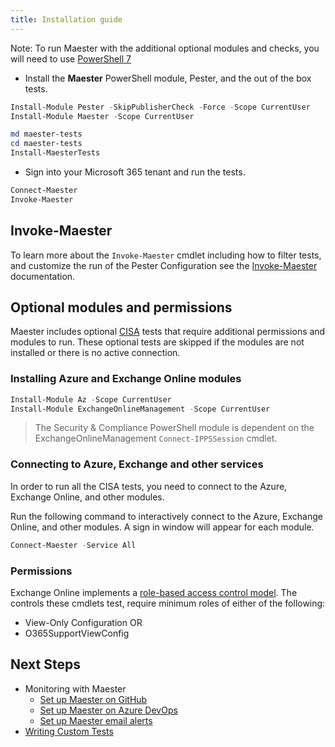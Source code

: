 ```yaml
---
title: Installation guide
---
```


Note: To run Maester with the additional optional modules and checks, you will need to use [PowerShell 7](https://learn.microsoft.com/powershell/scripting/install/installing-powershell?view=powershell-7.4) 

- Install the **Maester** PowerShell module, Pester, and the out of the box tests.

```powershell
Install-Module Pester -SkipPublisherCheck -Force -Scope CurrentUser
Install-Module Maester -Scope CurrentUser

md maester-tests
cd maester-tests
Install-MaesterTests
```

- Sign into your Microsoft 365 tenant and run the tests.

```powershell
Connect-Maester
Invoke-Maester
```

## Invoke-Maester

To learn more about the `Invoke-Maester` cmdlet including how to filter tests, and customize the run of the Pester Configuration see the [Invoke-Maester](/docs/commands/Invoke-Maester) documentation.


## Optional modules and permissions

Maester includes optional [CISA](tests/cisa/) tests that require additional permissions and modules to run. These optional tests are skipped if the modules are not installed or there is no active connection.

### Installing Azure and Exchange Online modules

```powershell
Install-Module Az -Scope CurrentUser
Install-Module ExchangeOnlineManagement -Scope CurrentUser
```

> The Security & Compliance PowerShell module is dependent on the ExchangeOnlineManagement `Connect-IPPSSession` cmdlet.

### Connecting to Azure, Exchange and other services

In order to run all the CISA tests, you need to connect to the Azure, Exchange Online, and other modules.

Run the following command to interactively connect to the Azure, Exchange Online, and other modules. A sign in window will appear for each module.

```powershell
Connect-Maester -Service All
```

### Permissions

Exchange Online implements a [role-based access control model](https://learn.microsoft.com/exchange/permissions-exo/permissions-exo). The controls these cmdlets test, require minimum roles of either of the following:

* View-Only Configuration OR
* O365SupportViewConfig

## Next Steps

- Monitoring with Maester
  - [Set up Maester on GitHub](/docs/monitoring/github)
  - [Set up Maester on Azure DevOps](/docs/monitoring/azure-devops)
  - [Set up Maester email alerts](/docs/monitoring/email)
- [Writing Custom Tests](/docs/writing-tests)
